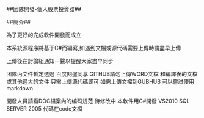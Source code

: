 ##团隊開發-個人股票投資器##

##簡介##

為了更好的完成軟件開發而成立

本系統源程序將基于C#而編寫,如遇到文檔或源代碼需要上傳時請盡早上傳

上傳後在討論組通知一聲以提醒大家盡早同步

团隊內文件暫定透過 百度网盤同享  GITHUB請勿上傳WORD文檔 和編譯後的文檔 或其他過大的文件 只需上傳源代碼即可
如需上傳文檔到GUBHUB 可以嘗試使用 markdown  

開發人員請看DOC檔案內的编码规范 待修改中
本軟件用C#開發 VS2010  SQL SERVER 2005
代碼在code文檔

